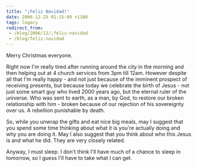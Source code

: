 ```yaml
---
title: "¡Feliz Navidad!"
date: 2006-12-25 01:15:09 +1100
tags: legacy
redirect_from:
 - /blog/2006/12/¡feliz-navidad
 - /blog/feliz-navidad
---
```


Merry Christmas everyone.

Right now I'm really tired after running around the city in the morning and then helping out at 4 church services from 3pm till 12am. However despite all that I'm really happy - and not just because of the imminent prospect of receiving presents, but because today we celebrate the birth of Jesus - not just some smart guy who lived 2000 years ago, but the eternal ruler of the universe. Who was sent to earth, as a man, by God, to restore our broken relationship with him - broken because of our rejection of his sovereignty over us. A rebellion punishable by death. 

So, while you unwrap the gifts and eat nice big meals, may I suggest that you spend some time thinking about what it is you're actually doing and why you are doing it. May I also suggest that you think about who this Jesus is and what he did. They are very closely related.

Anyway, I must sleep. I don't think I'll have much of a chance to sleep in tomorrow, so I guess I'll have to take what I can get.
<!--break-->
